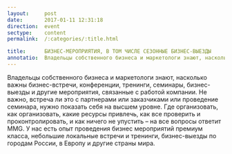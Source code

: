 ```yaml
---
layout:     post
date:       2017-01-11 12:31:18
direction:  event
sectype:    content
permalink:  /:categories/:title.html

title:      БИЗНЕС-МЕРОПРИЯТИЯ, В ТОМ ЧИСЛЕ СЕЗОННЫЕ БИЗНЕС-ВЫЕЗДЫ
annotatio:  Владельцы собственного бизнеса и маркетологи знают, насколько важны бизнес-встречи, конференции, тренинги, семинары, бизнес-выезды и другие мероприятия, связанные с работой компании. Не важно, встреча ли это с партнерами или заказчиками или проведение семинара, нужно показать себя на высшем уровне. Где организовать, как организовать, какие ресурсы привлечь, как все проверить и проконтролировать, и как ничего не упустить – на все вопросы ответит MMG. У нас есть опыт проведения бизнес мероприятий премиум класса, небольшие локальные встречи и тренинги, бизнес-выезды по городам России, в Европу и другие страны мира. 
---
```


Владельцы собственного бизнеса и маркетологи знают, насколько важны бизнес-встречи, конференции, тренинги, семинары, бизнес-выезды и другие мероприятия, связанные с работой компании. Не важно, встреча ли это с партнерами или заказчиками или проведение семинара, нужно показать себя на высшем уровне. Где организовать, как организовать, какие ресурсы привлечь, как все проверить и проконтролировать, и как ничего не упустить – на все вопросы ответит MMG. У нас есть опыт проведения бизнес мероприятий премиум класса, небольшие локальные встречи и тренинги, бизнес-выезды по городам России, в Европу и другие страны мира. 

